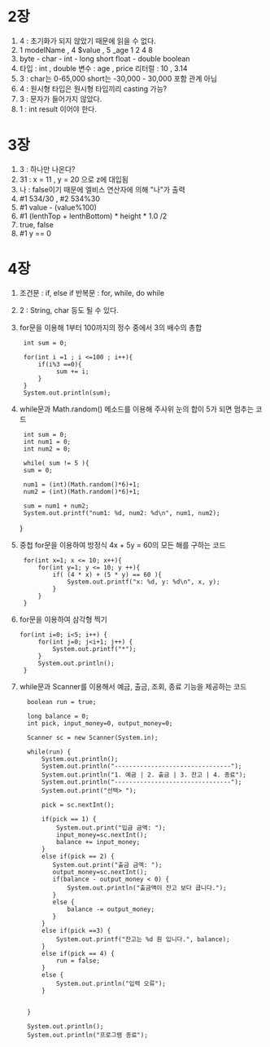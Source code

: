 # 2장

1. 4 : 초기화가 되지 않았기 때문에 읽을 수 없다.
2. 1 modelName , 4 $value , 5 _age
    1      2       4       8
3. byte - char  - int  - long
          short
                 float - double
   boolean
4. 타입 : int , double
   변수 : age , price
   리터럴 : 10 , 3.14
5. 3 : char는 0-65,000 short는 -30,000 - 30,000 포함 관계 아님
6. 4 : 원시형 타입은 원시형 타입끼리 casting 가능?
7. 3 : 문자가 들어가지 않았다.
8. 1 : int result 이어야 한다.

# 3장

1. 3 : 하나만 나온다?
2. 31 : x = 11 , y = 20 으로 z에 대입됨
3. 나 : false이기 때문에 엘비스 연산자에 의해 "나"가 출력
4. #1 534/30 , #2 534%30
5. #1 value - (value%100)
6. #1 (lenthTop + lenthBottom) * height * 1.0 /2
7. true, false
8. #1 y == 0

# 4장

1. 조건문 : if, else if
   반복문 : for, while, do while
2. 2 : String, char 등도 될 수 있다.

3. for문을 이용해 1부터 100까지의 정수 중에서 3의 배수의 총합 

        int sum = 0;

    	for(int i =1 ; i <=100 ; i++){
    	    if(i%3 ==0){
    	         sum += i;
    	    }
    	}
        System.out.println(sum);

4. while문과 Math.random() 메소드를 이용해 주사위 눈의 합이 5가 되면 멈추는 코드

        int sum = 0;
        int num1 = 0;
   	    int num2 = 0;

   	    while( sum != 5 ){
    	sum = 0;

        num1 = (int)(Math.random()*6)+1;
        num2 = (int)(Math.random()*6)+1;

        sum = num1 + num2;
        System.out.printf("num1: %d, num2: %d\n", num1, num2);
    
    }
   	   
5. 중첩 for문을 이용하여 방정식 4x + 5y = 60의 모든 해를 구하는 코드

        for(int x=1; x <= 10; x++){
    	    for(int y=1; y <= 10; y ++){
    	        if( (4 * x) + (5 * y) == 60 ){
    	            System.out.printf("x: %d, y: %d\n", x, y);
    	        }
    	    }
    	}

6. for문을 이용하여 삼각형 찍기

       for(int i=0; i<5; i++) {
    		for(int j=0; j<i+1; j++) {
    			System.out.printf("*");
    		}
    		System.out.println();
    	}

7. while문과 Scanner를 이용해서 예금, 출금, 조회, 종료 기능을 제공하는 코드

         boolean run = true;
    	 
    	 long balance = 0;
    	 int pick, input_money=0, output_money=0;
    	 
    	 Scanner sc = new Scanner(System.in);
    	 
    	 while(run) {
    		 System.out.println();
    		 System.out.println("--------------------------------");
    		 System.out.println("1. 예금 | 2. 출금 | 3. 잔고 | 4. 종료");
    		 System.out.println("--------------------------------");
    		 System.out.print("선택> ");
    		 
    		 pick = sc.nextInt();
    		 
    		 if(pick == 1) {
    			 System.out.print("입금 금액: ");
    			 input_money=sc.nextInt();
    			 balance += input_money;
    		 }
    		 else if(pick == 2) {
    			System.out.print("출금 금액: "); 
    			output_money=sc.nextInt();
    			if(balance - output_money < 0) {
    				System.out.println("출금액이 잔고 보다 큽니다.");
    			}
    			else {
    				balance -= output_money;
    			}
    		 }
    		 else if(pick ==3) {
    			 System.out.printf("잔고는 %d 원 입니다.", balance);
    		 }
    		 else if(pick == 4) {
    			 run = false;
    		 }
    		 else {
    			 System.out.println("입력 오류");
    		 }
    		 
    		 
    	 }
    	 
    	 System.out.println();
    	 System.out.println("프로그램 종료");
    	 



